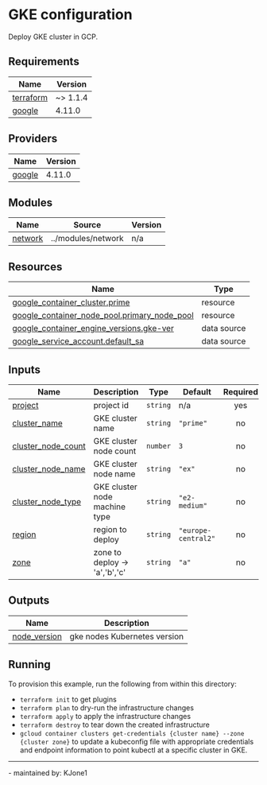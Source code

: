 <!-- BEGIN_TF_DOCS -->
# GKE configuration

Deploy GKE cluster in GCP.

## Requirements

| Name | Version |
|------|---------|
| <a name="requirement_terraform"></a> [terraform](#requirement\_terraform) |  ~> 1.1.4 |
| <a name="requirement_google"></a> [google](#requirement\_google) | 4.11.0 |

## Providers

| Name | Version |
|------|---------|
| <a name="provider_google"></a> [google](#provider\_google) | 4.11.0 |

## Modules

| Name | Source | Version |
|------|--------|---------|
| <a name="module_network"></a> [network](#module\_network) | ../modules/network | n/a |

## Resources

| Name | Type |
|------|------|
| [google_container_cluster.prime](https://registry.terraform.io/providers/hashicorp/google/4.11.0/docs/resources/container_cluster) | resource |
| [google_container_node_pool.primary_node_pool](https://registry.terraform.io/providers/hashicorp/google/4.11.0/docs/resources/container_node_pool) | resource |
| [google_container_engine_versions.gke-ver](https://registry.terraform.io/providers/hashicorp/google/4.11.0/docs/data-sources/container_engine_versions) | data source |
| [google_service_account.default_sa](https://registry.terraform.io/providers/hashicorp/google/4.11.0/docs/data-sources/service_account) | data source |

## Inputs

| Name | Description | Type | Default | Required |
|------|-------------|------|---------|:--------:|
| <a name="input_project"></a> [project](#input\_project) | project id | `string` | n/a | yes |
| <a name="input_cluster_name"></a> [cluster\_name](#input\_cluster\_name) | GKE cluster name | `string` | `"prime"` | no |
| <a name="input_cluster_node_count"></a> [cluster\_node\_count](#input\_cluster\_node\_count) | GKE cluster node count | `number` | `3` | no |
| <a name="input_cluster_node_name"></a> [cluster\_node\_name](#input\_cluster\_node\_name) | GKE cluster node name | `string` | `"ex"` | no |
| <a name="input_cluster_node_type"></a> [cluster\_node\_type](#input\_cluster\_node\_type) | GKE cluster node machine type | `string` | `"e2-medium"` | no |
| <a name="input_region"></a> [region](#input\_region) | region to deploy | `string` | `"europe-central2"` | no |
| <a name="input_zone"></a> [zone](#input\_zone) | zone to deploy -> 'a','b','c' | `string` | `"a"` | no |

## Outputs

| Name | Description |
|------|-------------|
| <a name="output_node_version"></a> [node\_version](#output\_node\_version) | gke nodes Kubernetes version |

## Running

To provision this example, run the following from within this directory:

- `terraform init` to get plugins
- `terraform plan` to dry-run the infrastructure changes
- `terraform apply` to apply the infrastructure changes
- `terraform destroy` to tear down the created infrastructure
- `gcloud container clusters get-credentials {cluster name} --zone {cluster zone}` to update a kubeconfig file with appropriate credentials and endpoint information to point kubectl at a specific cluster in GKE.

---
\- maintained by: KJone1

<!-- END_TF_DOCS -->